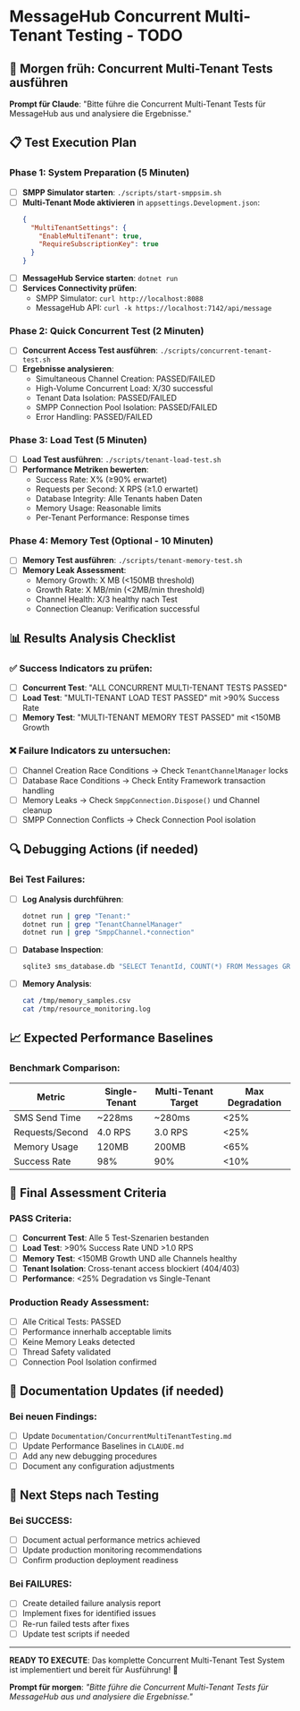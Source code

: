 # MessageHub Concurrent Multi-Tenant Testing - TODO

## 🎯 **Morgen früh: Concurrent Multi-Tenant Tests ausführen**

**Prompt für Claude**: "Bitte führe die Concurrent Multi-Tenant Tests für MessageHub aus und analysiere die Ergebnisse."

## 📋 **Test Execution Plan**

### **Phase 1: System Preparation** (5 Minuten)
- [ ] **SMPP Simulator starten**: `./scripts/start-smppsim.sh`
- [ ] **Multi-Tenant Mode aktivieren** in `appsettings.Development.json`:
  ```json
  {
    "MultiTenantSettings": {
      "EnableMultiTenant": true,
      "RequireSubscriptionKey": true
    }
  }
  ```
- [ ] **MessageHub Service starten**: `dotnet run`
- [ ] **Services Connectivity prüfen**:
  - SMPP Simulator: `curl http://localhost:8088`
  - MessageHub API: `curl -k https://localhost:7142/api/message`

### **Phase 2: Quick Concurrent Test** (2 Minuten)
- [ ] **Concurrent Access Test ausführen**: `./scripts/concurrent-tenant-test.sh`
- [ ] **Ergebnisse analysieren**:
  - Simultaneous Channel Creation: PASSED/FAILED
  - High-Volume Concurrent Load: X/30 successful
  - Tenant Data Isolation: PASSED/FAILED
  - SMPP Connection Pool Isolation: PASSED/FAILED
  - Error Handling: PASSED/FAILED

### **Phase 3: Load Test** (5 Minuten) 
- [ ] **Load Test ausführen**: `./scripts/tenant-load-test.sh`
- [ ] **Performance Metriken bewerten**:
  - Success Rate: X% (≥90% erwartet)
  - Requests per Second: X RPS (≥1.0 erwartet)  
  - Database Integrity: Alle Tenants haben Daten
  - Memory Usage: Reasonable limits
  - Per-Tenant Performance: Response times

### **Phase 4: Memory Test** (Optional - 10 Minuten)
- [ ] **Memory Test ausführen**: `./scripts/tenant-memory-test.sh`
- [ ] **Memory Leak Assessment**:
  - Memory Growth: X MB (<150MB threshold)
  - Growth Rate: X MB/min (<2MB/min threshold)
  - Channel Health: X/3 healthy nach Test
  - Connection Cleanup: Verification successful

## 📊 **Results Analysis Checklist**

### **✅ Success Indicators zu prüfen:**
- [ ] **Concurrent Test**: "ALL CONCURRENT MULTI-TENANT TESTS PASSED"
- [ ] **Load Test**: "MULTI-TENANT LOAD TEST PASSED" mit >90% Success Rate  
- [ ] **Memory Test**: "MULTI-TENANT MEMORY TEST PASSED" mit <150MB Growth

### **❌ Failure Indicators zu untersuchen:**
- [ ] Channel Creation Race Conditions → Check `TenantChannelManager` locks
- [ ] Database Race Conditions → Check Entity Framework transaction handling  
- [ ] Memory Leaks → Check `SmppConnection.Dispose()` und Channel cleanup
- [ ] SMPP Connection Conflicts → Check Connection Pool isolation

## 🔍 **Debugging Actions (if needed)**

### **Bei Test Failures:**
- [ ] **Log Analysis durchführen**:
  ```bash
  dotnet run | grep "Tenant:"
  dotnet run | grep "TenantChannelManager"  
  dotnet run | grep "SmppChannel.*connection"
  ```

- [ ] **Database Inspection**:
  ```bash
  sqlite3 sms_database.db "SELECT TenantId, COUNT(*) FROM Messages GROUP BY TenantId;"
  ```

- [ ] **Memory Analysis**:
  ```bash
  cat /tmp/memory_samples.csv
  cat /tmp/resource_monitoring.log
  ```

## 📈 **Expected Performance Baselines**

### **Benchmark Comparison:**
| Metric | Single-Tenant | Multi-Tenant Target | Max Degradation |
|--------|---------------|-------------------|-----------------|
| SMS Send Time | ~228ms | ~280ms | <25% |
| Requests/Second | 4.0 RPS | 3.0 RPS | <25% |  
| Memory Usage | 120MB | 200MB | <65% |
| Success Rate | 98% | 90% | <10% |

## 🎯 **Final Assessment Criteria**

### **PASS Criteria:**
- [ ] **Concurrent Test**: Alle 5 Test-Szenarien bestanden
- [ ] **Load Test**: >90% Success Rate UND >1.0 RPS  
- [ ] **Memory Test**: <150MB Growth UND alle Channels healthy
- [ ] **Tenant Isolation**: Cross-tenant access blockiert (404/403)
- [ ] **Performance**: <25% Degradation vs Single-Tenant

### **Production Ready Assessment:**
- [ ] Alle Critical Tests: PASSED
- [ ] Performance innerhalb acceptable limits
- [ ] Keine Memory Leaks detected  
- [ ] Thread Safety validated
- [ ] Connection Pool Isolation confirmed

## 📝 **Documentation Updates (if needed)**

### **Bei neuen Findings:**
- [ ] Update `Documentation/ConcurrentMultiTenantTesting.md`
- [ ] Update Performance Baselines in `CLAUDE.md`
- [ ] Add any new debugging procedures
- [ ] Document any configuration adjustments

## 🚀 **Next Steps nach Testing**

### **Bei SUCCESS:**
- [ ] Document actual performance metrics achieved
- [ ] Update production monitoring recommendations
- [ ] Confirm production deployment readiness

### **Bei FAILURES:**  
- [ ] Create detailed failure analysis report
- [ ] Implement fixes for identified issues
- [ ] Re-run failed tests after fixes
- [ ] Update test scripts if needed

---

**READY TO EXECUTE**: Das komplette Concurrent Multi-Tenant Test System ist implementiert und bereit für Ausführung! 🎯

**Prompt für morgen**: *"Bitte führe die Concurrent Multi-Tenant Tests für MessageHub aus und analysiere die Ergebnisse."*